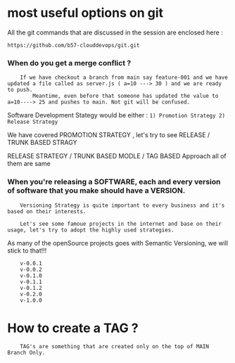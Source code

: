 # most useful options on git

All the git commands that are discussed in the session are enclosed here :

```
https://github.com/b57-clouddevops/git.git
```


### When do you get a merge conflict ?

```
    If we have checkout a branch from main say feature-001 and we have updated a file called as server.js ( a=10 ---> 30 ) and we are ready to push.
        Meantime, even before that someone has updated the value to a=10----> 25 and pushes to main. Not git will be confused.
```


Software Development Stategy would be either : ``` 1) Promotion Strategy 2) Release Strategy ```

We have covered PROMOTION STRATEGY , let's try to see RELEASE / TRUNK BASED STRAGY 

RELEASE STRATEGY / TRUNK BASED MODLE / TAG BASED Approach all of them are same 


### When you're releasing a SOFTWARE, each and every version of software that you make should have a VERSION.

```
    Versioning Strategy is quite important to every business and it's based on their interests.

    Let's see some famoue projects in the internet and base on their usage, let's try to adopt the highly used strategies.
```

As many of the openSource projects goes with Semantic Versioning, we will stick to that!!!

```
    v-0.0.1
    v-0.0.2
    v-0.1.0
    v-0.1.1
    v-0.1.2
    v-0.2.0
    v-1.0.0
```


# How to create a TAG ?

```
    TAG's are something that are created only on the top of MAIN Branch Only.
```

